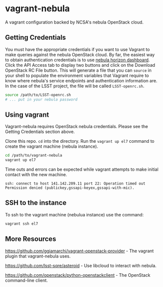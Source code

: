 vagrant-nebula
==============

A vagrant configuration backed by NCSA's nebula OpenStack cloud.

Getting Credentials
-------------------

You must have the appropriate credentials if you want to use Vagrant to make queries against the nebula OpenStack cloud. By far, the easiest way to obtain authentication credentials is to use [nebula horizon dashboard](https://nebula.ncsa.illinois.edu/dashboard/project/access_and_security/). Click the API Access tab to display two buttons and click on the Download OpenStack RC File button. This will generate a file that you can `source` in your shell to populate the environment variables that Vagrant require to know where nebula's service endpoints and authentication information are. In the case of the LSST project, the file will be called `LSST-openrc.sh`.

```bash
source /path/to/LSST-openrc.sh
# ... put in your nebula password
```

Using vagrant
-------------

Vagrant-nebula requires OpenStack nebula credentials. Please see the Getting Credentials section above.

Clone this repo. `cd` into the directory. Run the `vagrant up el7` command to create the vagrant machine (nebula instance).

```bash
cd /path/to/vagrant-nebula
vagrant up el7
```

Time outs and errors can be expected while vagrant attempts to make initial contact with the new machine.

```
ssh: connect to host 141.142.209.11 port 22: Operation timed out
Permission denied (publickey,gssapi-keyex,gssapi-with-mic).
```

SSH to the instance
-------------------

To ssh to the vagrant machine (nebulua instance) use the command:

```bash
vagrant ssh el7
```

More Resources
--------------

https://github.com/ggiamarchi/vagrant-openstack-provider - The vagrant plugin that vagrant-nebula uses.

https://github.com/lsst-sqre/asteroid - Use libcloud to interact with nebula.

https://github.com/openstack/python-openstackclient - The OpenStack command-line client.
